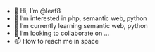- 👋 Hi, I’m @leaf8
- 👀 I’m interested in php, semantic web, python
- 🌱 I’m currently learning semantic web, python
- 💞️ I’m looking to collaborate on ...
- 📫 How to reach me in space

<!---
leaf8/leaf8 is a ✨ special ✨ repository because its `README.md` (this file) appears on your GitHub profile.
You can click the Preview link to take a look at your changes.
--->
